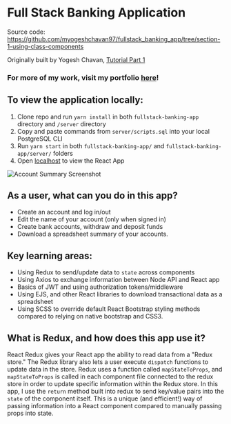 # Full Stack Banking Application

Source code: https://github.com/myogeshchavan97/fullstack_banking_app/tree/section-1-using-class-components

Originally built by Yogesh Chavan, [Tutorial Part 1](https://medium.com/javascript-in-plain-english/create-a-fullstack-banking-application-using-react-e8c96d74cd39)

### For more of my work, visit my portfolio [here](https://www.vikramraisharma.dev/)!

## To view the application locally:
1. Clone repo and run `yarn install` in both `fullstack-banking-app` directory and `/server` directory
2. Copy and paste commands from `server/scripts.sql` into your local PostgreSQL CLI
3. Run `yarn start` in both `fullstack-banking-app/` and `fullstack-banking-app/server/` folders
4. Open [localhost](http://localhost:3000) to view the React App

![Account Summary Screenshot](/md-images/summary)

## As a user, what can you do in this app?
- Create an account and log in/out
- Edit the name of your account (only when signed in)
- Create bank accounts, withdraw and deposit funds
- Download a spreadsheet summary of your accounts.

## Key learning areas:
- Using Redux to send/update data to `state` across components
- Using Axios to exchange information between Node API and React app
- Basics of JWT and using authorization tokens/middleware
- Using EJS, and other React libraries to download transactional data as a spreadsheet
- Using SCSS to override default React Bootstrap styling methods compared to relying on native bootstrap and CSS3.

## What is Redux, and how does this app use it?
React Redux gives your React app the ability to read data from a "Redux store." The Redux library also lets a user execute `dispatch` functions to update data in the store. Redux uses a function called `mapStateToProps`, and `mapStateToProps` is called in each component file connected to the redux store in order to update specific information within the Redux store. In this app, I use the `return` method built into redux to send key/value pairs into the `state` of the component itself. This is a unique (and efficient!) way of passing information into a React component compared to manually passing props into state. 

